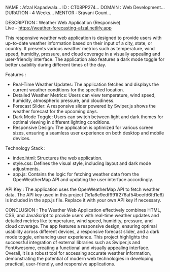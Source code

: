 NAME : Afzal Kapadwala... ID : CT08PP274... DOMAIN : Web Development... DURATION : 4 Weeks... MENTOR : Sravani Gouni...

DESCRIPTION : Weather Web Application (Responsive) </br>
Live - https://weather-forecasting-afzal.netlify.app

This responsive weather web application is designed to provide users with up-to-date weather information based on their input of a city, state, or country. It presents various weather metrics such as temperature, wind speed, humidity, pressure, and cloud coverage in a visually appealing and user-friendly interface. The application also features a dark mode toggle for better usability during different times of the day. 


Features :
- Real-Time Weather Updates: The application fetches and displays the current weather conditions for the specified location.
- Detailed Weather Metrics: Users can view temperature, wind speed, humidity, atmospheric pressure, and cloudiness.
- Forecast Slider: A responsive slider powered by Swiper.js shows the weather forecast for the upcoming days.
- Dark Mode Toggle: Users can switch between light and dark themes for optimal viewing in different lighting conditions.
- Responsive Design: The application is optimized for various screen sizes, ensuring a seamless user experience on both desktop and mobile devices.

Technology Stack :
- index.html: Structures the web application.
- style.css: Defines the visual style, including layout and dark mode adjustments.
- app.js: Contains the logic for fetching weather data from the OpenWeatherMap API and updating the user interface accordingly.

API Key :
The application uses the OpenWeatherMap API to fetch weather data. The API key used in this project (1e1a6e9edf991f276af54beefd6fd1e6) is included in the app.js file. Replace it with your own API key if necessary.

CONCLUSION :
The Weather Web Application effectively combines HTML, CSS, and JavaScript to provide users with real-time weather updates and detailed metrics like temperature, wind speed, humidity, pressure, and cloud coverage. The app features a responsive design, ensuring optimal usability across different devices, a responsive forecast slider, and a dark mode toggle, enhancing user experience.
This project highlights the successful integration of external libraries such as Swiper.js and FontAwesome, creating a functional and visually appealing interface. Overall, it is a robust tool for accessing accurate weather information, demonstrating the potential of modern web technologies in developing practical, user-friendly, and responsive applications.
